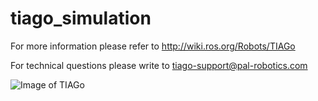 # tiago_simulation

For more information please refer to http://wiki.ros.org/Robots/TIAGo

For technical questions please write to tiago-support@pal-robotics.com

![Image of TIAGo](http://wiki.ros.org/Robots/TIAGo?action=AttachFile&do=get&target=TIAGo_titanium_right.png)
